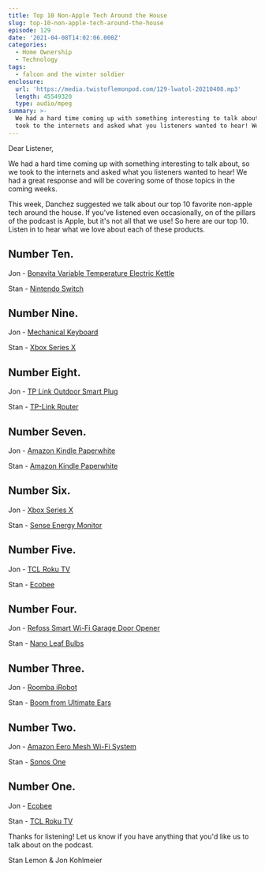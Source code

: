 ```yaml
---
title: Top 10 Non-Apple Tech Around the House
slug: top-10-non-apple-tech-around-the-house
episode: 129
date: '2021-04-08T14:02:06.000Z'
categories:
  - Home Ownership
  - Technology
tags:
  - falcon and the winter soldier
enclosure:
  url: 'https://media.twistoflemonpod.com/129-lwatol-20210408.mp3'
  length: 45549320
  type: audio/mpeg
summary: >-
  We had a hard time coming up with something interesting to talk about, so we
  took to the internets and asked what you listeners wanted to hear! We had a...
---
```


Dear Listener,

We had a hard time coming up with something interesting to talk about, so we took to the internets and asked what you listeners wanted to hear! We had a great response and will be covering some of those topics in the coming weeks.

This week, Danchez suggested we talk about our top 10 favorite non-apple tech around the house. If you've listened even occasionally, on of the pillars of the podcast is Apple, but it's not all that we use! So here are our top 10. Listen in to hear what we love about each of these products.

## Number Ten.

Jon - [Bonavita Variable Temperature Electric Kettle](https://amzn.to/2QbJuks)

Stan - [Nintendo Switch](https://amzn.to/3mvIyDs)

## Number Nine.

Jon - [Mechanical Keyboard](https://amzn.to/2PKhWTf)

Stan - [Xbox Series X](https://amzn.to/3sWazq9)

## Number Eight.

Jon - [TP Link Outdoor Smart Plug](https://amzn.to/2Q7JEZM)

Stan - [TP-Link Router](https://amzn.to/3fNuxQe)

## Number Seven.

Jon - [Amazon Kindle Paperwhite](https://amzn.to/3cY6Hzd)

Stan - [](https://amzn.to/3mvIyDs)[Amazon Kindle Paperwhite](https://amzn.to/3cY6Hzd)

## Number Six.

Jon - [](https://amzn.to/2QbJuks)[Xbox Series X](https://amzn.to/3sWazq9)

Stan - [Sense Energy Monitor](https://amzn.to/3dOVfFm)

## Number Five.

Jon - [TCL Roku TV](https://amzn.to/2RjDSVN)

Stan - [](https://amzn.to/3mvIyDs)[Ecobee](https://amzn.to/2PDvcct)

## Number Four.

Jon - [Refoss Smart Wi-Fi Garage Door Opener](https://amzn.to/3wGkrGE)

Stan - [Nano Leaf Bulbs](https://stanlemon.com/2021/02/21/nanoleaf-essentials/)

## Number Three.

Jon - [Roomba iRobot](https://amzn.to/2OuvsK0)

Stan - [Boom from Ultimate Ears](https://amzn.to/3uzN4DO)

## Number Two.

Jon - [Amazon Eero Mesh Wi-Fi System](https://amzn.to/3t1fAxR)

Stan - [Sonos One](https://amzn.to/3dKeq3g)

## Number One.

Jon - [](https://amzn.to/2QbJuks)[Ecobee](https://amzn.to/2PDvcct)

Stan - [TCL Roku TV](https://amzn.to/3fPvQOB)

Thanks for listening! Let us know if you have anything that you'd like us to talk about on the podcast.

Stan Lemon & Jon Kohlmeier

